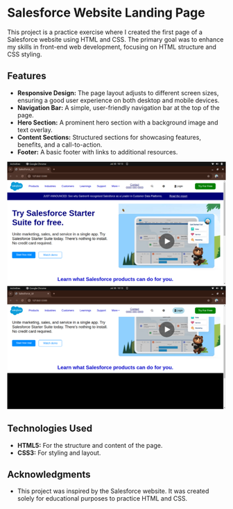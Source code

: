 # Salesforce Website Landing Page

This project is a practice exercise where I created the first page of a Salesforce website using HTML and CSS. The primary goal was to enhance my skills in front-end web development, focusing on HTML structure and CSS styling.

## Features

- **Responsive Design:** The page layout adjusts to different screen sizes, ensuring a good user experience on both desktop and mobile devices.
- **Navigation Bar:** A simple, user-friendly navigation bar at the top of the page.
- **Hero Section:** A prominent hero section with a background image and text overlay.
- **Content Sections:** Structured sections for showcasing features, benefits, and a call-to-action.
- **Footer:** A basic footer with links to additional resources.

![Landing page](/pngs/LandingPage.png)
![Bar&Buttons](/pngs/Bar&Buttons.png)


## Technologies Used

- **HTML5:** For the structure and content of the page.
- **CSS3:** For styling and layout.

## Acknowledgments
- This project was inspired by the Salesforce website. It was created solely for educational purposes to  practice HTML and CSS.
